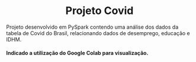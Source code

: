 <h1 align="center"> Projeto Covid </h1>

Projeto  desenvolvido em PySpark contendo uma análise dos dados da tabela de Covid do Brasil, relacionando dados de desemprego, educação e IDHM.

#### Indicado a utilização do Google Colab para visualização.
